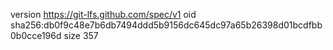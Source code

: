 version https://git-lfs.github.com/spec/v1
oid sha256:db0f9c48e7b6db7494ddd5b9156dc645dc97a65b26398d01bcdfbb0b0cce196d
size 357
